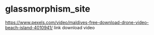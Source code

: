 # glassmorphism_site
https://www.pexels.com/video/maldives-free-download-drone-video-beach-island-4010941/ 
link download video

